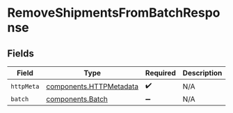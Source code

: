 # RemoveShipmentsFromBatchResponse


## Fields

| Field                                                              | Type                                                               | Required                                                           | Description                                                        |
| ------------------------------------------------------------------ | ------------------------------------------------------------------ | ------------------------------------------------------------------ | ------------------------------------------------------------------ |
| `httpMeta`                                                         | [components.HTTPMetadata](../../models/components/httpmetadata.md) | :heavy_check_mark:                                                 | N/A                                                                |
| `batch`                                                            | [components.Batch](../../models/components/batch.md)               | :heavy_minus_sign:                                                 | N/A                                                                |